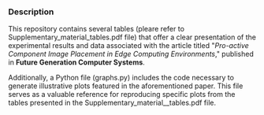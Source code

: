 ### Description 

This repository contains several tables (pleare refer to Supplementary_material_tables.pdf file) that offer a clear presentation of the experimental results and data associated with the article titled "_Pro-active Component Image Placement in Edge Computing Environments_," published in **Future Generation Computer Systems**.

Additionally, a Python file (graphs.py) includes the code necessary to generate illustrative plots featured in the aforementioned paper. This file serves as a valuable reference for reproducing specific plots from the tables presented in the Supplementary_material__tables.pdf file.
